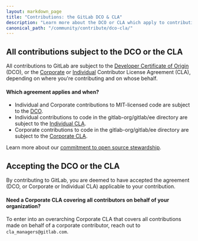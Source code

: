 ```yaml
---
layout: markdown_page
title: "Contributions: the GitLab DCO & CLA"
description: "Learn more about the DCO or CLA which apply to contributions to GitLab."
canonical_path: "/community/contribute/dco-cla/"
---
```


## All contributions subject to the DCO or the CLA 
All contributions to GitLab are subject to the [Developer Certificate of Origin](https://docs.gitlab.com/ee/legal/developer_certificate_of_origin.html#developer-certificate-of-origin-version-11) (DCO), or the [Corporate](https://docs.gitlab.com/ee/legal/corporate_contributor_license_agreement.html) or [Individual](https://docs.gitlab.com/ee/legal/individual_contributor_license_agreement.html) Contributor License Agreement (CLA), depending on where you're contributing and on whose behalf.

#### Which agreement applies and when?
- Individual and Corporate contributions to MIT-licensed code are subject to the [DCO](https://docs.gitlab.com/ee/legal/developer_certificate_of_origin.html#developer-certificate-of-origin-version-11).
- Individual contributions to code in the gitlab-org/gitlab/ee directory are subject to the [Individual CLA](https://docs.gitlab.com/ee/legal/individual_contributor_license_agreement.html).
- Corporate contributions to code in the gitlab-org/gitlab/ee directory are subject to the [Corporate CLA](https://docs.gitlab.com/ee/legal/corporate_contributor_license_agreement.html).

Learn more about our [commitment to open source stewardship](/company/stewardship/).

## Accepting the DCO or the CLA
By contributing to GitLab, you are deemed to have accepted the agreement (DCO, or Corporate or Individual CLA) applicable to your contribution.

#### Need a Corporate CLA covering all contributors on behalf of your organization?
To enter into an overarching Corporate CLA that covers all contributions made on behalf of a corporate contributor, reach out to `cla_managers@gitlab.com`.




